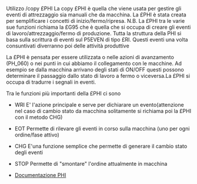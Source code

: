 Utilizzo /copy £PHI
La copy £PHI è quella che viene usata per gestire gli eventi di attrezzaggio sia manuali che da macchina. La £PHI è stata creata per semplificare i concetti di inizio/fermo/ripresa.
N.B. La £PHI tra le varie sue funzioni richiama la £G95 che è quella che si occupa di
creare gli eventi di lavoro/attrezzaggio/fermo di produzione.
Tutta la struttura della PHI si basa sulla scrittura di eventi sul P5EVEN di tipo £RI.
Questi eventi una volta consuntivati diverranno poi delle attività produttive

La £PHI è pensata per essere utilizzata o nelle azioni di avanzamento (PH_060) o nei punti in cui abbiamo il collegamento con le macchine.
Ad esempio se dalla macchina arrivano degli stati di ON/OFF questi possono determinare il passaggio dallo stato di lavoro a fermo o viceversa.La £PHI si occupa di tradurre i segnali in eventi.

Tra le funzioni più importanti della £PHI ci sono
-  WRI E' l'azione principale e serve per dichiarare un evento(attenzione nel caso di cambio stato da macchina solitamente si richiama poi la £PHI con il metodo CHG)
-  EOT Permette di rilevare gli eventi in corso sulla macchina (uno per ogni ordine/fase attivo)
-  CHG E'una funzione semplice che permette di generare il cambio stato degli eventi
-  STOP Permette di "smontare" l'ordine attualmente in macchina

- [Documentazione PHI](Sorgenti/OJ/PGM/TSTPHI)
